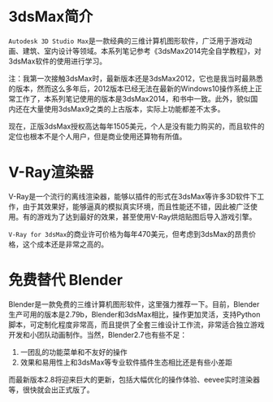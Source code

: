 # 3dsMax简介

`Autodesk 3D Studio Max`是一款经典的三维计算机图形软件，广泛用于游戏动画、建筑、室内设计等领域。本系列笔记参考《3dsMax2014完全自学教程》，对3dsMax软件的使用进行学习。

注：我第一次接触3dsMax时，最新版本还是3dsMax2012，它也是我当时最熟悉的版本，然而这么多年后，2012版本已经无法在最新的Windows10操作系统上正常工作了，本系列笔记使用的版本是3dsMax2014，和书中一致。此外，貌似国内还在大量使用3dsMax9之类的上古版本，实际上功能都差不太多。

现在，正版3dsMax授权高达每年1505美元，个人是没有能力购买的，而且软件的定位也根本不是个人用户，但是商业使用还算物有所值。

# V-Ray渲染器

V-Ray是一个流行的离线渲染器，能够以插件的形式在3dsMax等许多3D软件下工作，由于其效果好，能够逼真的模拟真实环境，而且性能还不错，因此被广泛使用。有的游戏为了达到最好的效果，甚至使用V-Ray烘焙贴图后导入游戏引擎。

`V-Ray for 3dsMax`的商业许可价格为每年470美元，但考虑到3dsMax的昂贵价格，这个成本还是非常之高的。

# 免费替代 Blender

Blender是一款免费的三维计算机图形软件，这里强力推荐一下。目前，Blender生产可用的版本是2.79b，Blender和3dsMax相比，操作更加灵活，支持Python脚本，可定制化程度非常高，而且提供了全套三维设计工作流，非常适合独立游戏开发和小团队动画制作。当然，Blender2.7也有些不足：

1. 一团乱的功能菜单和不友好的操作
2. 效果和易用性上和3dsMax等专业软件插件生态相比还是有些小差距

而最新版本2.8将迎来巨大的更新，包括大幅优化的操作体验、eevee实时渲染器等，很快就会出正式版了。

